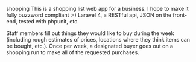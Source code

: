 shopping
This is a shopping list web app for a business. I hope to make it fully buzzword compliant :-) Laravel 4, a RESTful api, JSON on the front-end, tested with phpunit, etc. 

Staff members fill out things they would like to buy during the week (including rough estimates of prices, locations where they think items can be bought, etc.). Once per week, a designated buyer goes out on a shopping run to make all of the requested purchases.
